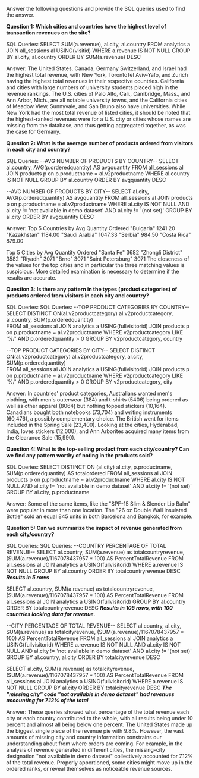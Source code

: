 Answer the following questions and provide the SQL queries used to find the answer.

    
**Question 1: Which cities and countries have the highest level of transaction revenues on the site?**


SQL Queries:
SELECT SUM(a.revenue), al.city, al.country
FROM analytics a
JOIN all_sessions al USING(visitid)
WHERE a.revenue IS NOT NULL
GROUP BY al.city, al.country
ORDER BY SUM(a.revenue) DESC



Answer:
The United States, Canada, Germany Switzerland, and Israel had the highest total revenue, with New York, TorontoTel Aviv-Yafo, and Zurich having the highest total revenues in their respective countries. California and cities with large numbers of university students placed high in the revenue rankings. The U.S. cities of Palo Alto, Cali., Cambridge, Mass., and Ann Arbor, Mich., are all notable university towns, and the California cities of Meadow View, Sunnyvale, and San Bruno also have universities. While New York had the most total revenue of listed cities, it should be noted that the highest-ranked revenues were for a U.S. city or cities whose names are missing from the database, and thus getting aggregated together, as was the case for Germany.




**Question 2: What is the average number of products ordered from visitors in each city and country?**


SQL Queries:
--AVG NUMBER OF PRODUCTS BY COUNTRY--
SELECT al.country, AVG(p.orderedquantity) AS avgquantity
FROM all_sessions al
JOIN products p on p.productname = al.v2productname
WHERE al.country IS NOT NULL 
GROUP BY al.country
ORDER BY avgquantity DESC

--AVG NUMBER OF PRODUCTS BY CITY--
SELECT al.city, AVG(p.orderedquantity) AS avgquantity
FROM all_sessions al
JOIN products p on p.productname = al.v2productname
WHERE al.city IS NOT NULL AND al.city != 'not available in demo dataset'
	AND al.city != '(not set)'
GROUP BY al.city
ORDER BY avgquantity DESC


Answer:
Top 5 Countries by Avg Quantity Ordered
"Bulgaria"	1241.20
"Kazakhstan"	1184.00
"Saudi Arabia"	1047.33
"Serbia"	984.50
"Costa Rica"	879.00

Top 5 Cities by Avg Quantity Ordered
"Santa Fe"	3682
"Zhongli District"	3582
"Riyadh"	3071
"Brno"	3071
"Saint Petersburg"	3071
The closeness of the values for the top cities and in particular the three matching values is suspicious. More detailed examination is necessary to determine if the results are accurate.






**Question 3: Is there any pattern in the types (product categories) of products ordered from visitors in each city and country?**


SQL Queries:
SQL Queries:
--TOP PRODUCT CATEGORIES BY COUNTRY--
SELECT DISTINCT ON(al.v2productcategory) al.v2productcategory, al.country, 
	SUM(p.orderedquantity)           
FROM all_sessions al
JOIN analytics a USING(fullvisitorid)
JOIN products p on p.productname = al.v2productname
WHERE v2productcategory LIKE '%/' AND p.orderedquantity > 0
GROUP BY v2productcategory, country

--TOP PRODUCT CATEGORIES BY CITY--
SELECT DISTINCT ON(al.v2productcategory) al.v2productcategory, al.city, 
	SUM(p.orderedquantity)           
FROM all_sessions al
JOIN analytics a USING(fullvisitorid)
JOIN products p on p.productname = al.v2productname
WHERE v2productcategory LIKE '%/' AND p.orderedquantity > 0
GROUP BY v2productcategory, city



Answer:
In countries' product categories, Australians wanted men's clothing, with men's outerwear (384) and t-shirts (5406) being ordered as well as other apparel (8064) but nothing topped stickers (10,164). Canadians bought both notebooks (73,704) and writing instruments (60,476), a possibly complementary choice. The British went for items included in the Spring Sale (23,400).
Looking at the cities, Hyderabad, India, loves stickers (12,000), and Ann Arborites acquired many items from the Clearance Sale (15,990).





**Question 4: What is the top-selling product from each city/country? Can we find any pattern worthy of noting in the products sold?**


SQL Queries:
SELECT DISTINCT ON (al.city) al.city, p.productname, SUM(p.orderedquantity) AS totalordered
FROM all_sessions al
JOIN products p on p.productname = al.v2productname
WHERE al.city IS NOT NULL 
	AND al.city != 'not available in demo dataset'
	AND al.city != '(not set)'
GROUP BY al.city, p.productname



Answer:
Some of the same items, like the "SPF-15 Slim & Slender Lip Balm" were popular in more than one location. The "26 oz Double Wall Insulated Bottle" sold an equal 845 units in both Barcelona and Bangkok, for example.





**Question 5: Can we summarize the impact of revenue generated from each city/country?**

SQL Queries:
SQL Queries:
--COUNTRY PERCENTAGE OF TOTAL REVENUE--
SELECT al.country, SUM(a.revenue) as totalcountryrevenue, 
	(SUM(a.revenue)/1167078437957 * 100) AS PercentTotalRevenue
FROM all_sessions al
JOIN analytics a USING(fullvisitorid)
WHERE a.revenue IS NOT NULL
GROUP BY al.country
ORDER BY totalcountryrevenue DESC
***Results in 5 rows***

SELECT al.country, SUM(a.revenue) as totalcountryrevenue, 
	(SUM(a.revenue)/1167078437957 * 100) AS PercentTotalRevenue
FROM all_sessions al
JOIN analytics a USING(fullvisitorid)
GROUP BY al.country
ORDER BY totalcountryrevenue DESC
***Results in 105 rows, with 100 countries lacking data for revenue.***

--CITY PERCENTAGE OF TOTAL REVENUE--
SELECT al.country, al.city, SUM(a.revenue) as totalcityrevenue, 
	(SUM(a.revenue)/1167078437957 * 100) AS PercentTotalRevenue
FROM all_sessions al
JOIN analytics a USING(fullvisitorid)
WHERE a.revenue IS NOT NULL
	AND al.city IS NOT NULL 
	AND al.city != 'not available in demo dataset'
	AND al.city != '(not set)'
GROUP BY al.country, al.city
ORDER BY totalcityrevenue DESC

SELECT al.city, SUM(a.revenue) as totalcityrevenue, 
	(SUM(a.revenue)/1167078437957 * 100) AS PercentTotalRevenue
FROM all_sessions al
JOIN analytics a USING(fullvisitorid)
WHERE a.revenue IS NOT NULL
GROUP BY al.city
ORDER BY totalcityrevenue DESC
***The "missing city" code "not available in demo dataset" had revenues accounting for 7.12% of the total***




Answer:
These queries showed what percentage of the total revenue each city or each country contributed to the whole, with all results being under 10 percent and almost all being below one percent. The United States made up the biggest single piece of the revenue pie with 9.8%. However, the vast amounts of missing city and country information constrains our understanding about from where orders are coming. For example, in the analysis of revenue generated in different cities, the missing-city designation "not available in demo dataset" collectively accounted for 7.12% of the total revenue. Properly apportioned, some cities might move up in the ordered ranks, or reveal themselves as noticeable revenue sources.






